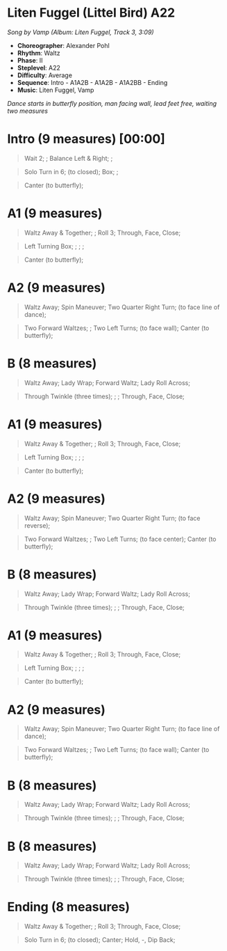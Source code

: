 # Liten Fuggel (Littel Bird) A22
*Song by Vamp (Album: Liten Fuggel, Track 3, 3:09)*

* **Choreographer**: Alexander Pohl
* **Rhythm**: Waltz
* **Phase**: II
* **Steplevel**: A22
* **Difficulty**: Average
* **Sequence**: Intro - A1A2B - A1A2B - A1A2BB - Ending
* **Music**: Liten Fuggel, Vamp

*Dance starts in butterfly position, man facing wall, lead feet free, waiting two measures*

# Intro (9 measures) [00:00]

> Wait 2; ; Balance Left & Right; ;

> Solo Turn in 6; (to closed); Box; ;

> Canter (to butterfly);

# A1 (9 measures)

> Waltz Away & Together; ; Roll 3; Through, Face, Close;

> Left Turning Box; ; ; ;

> Canter (to butterfly);

# A2 (9 measures)

> Waltz Away; Spin Maneuver; Two Quarter Right Turn; (to face line of dance);

> Two Forward Waltzes; ; Two Left Turns; (to face wall); Canter (to butterfly);

# B (8 measures)

> Waltz Away; Lady Wrap; Forward Waltz; Lady Roll Across;

> Through Twinkle (three times); ; ; Through, Face, Close;

# A1 (9 measures)

> Waltz Away & Together; ; Roll 3; Through, Face, Close;

> Left Turning Box; ; ; ;

> Canter (to butterfly);

# A2 (9 measures)

> Waltz Away; Spin Maneuver; Two Quarter Right Turn; (to face reverse);

> Two Forward Waltzes; ; Two Left Turns; (to face center); Canter (to butterfly);

# B (8 measures)

> Waltz Away; Lady Wrap; Forward Waltz; Lady Roll Across;

> Through Twinkle (three times); ; ; Through, Face, Close;

# A1 (9 measures)

> Waltz Away & Together; ; Roll 3; Through, Face, Close;

> Left Turning Box; ; ; ;

> Canter (to butterfly);

# A2 (9 measures)

> Waltz Away; Spin Maneuver; Two Quarter Right Turn; (to face line of dance);

> Two Forward Waltzes; ; Two Left Turns; (to face wall); Canter (to butterfly);

# B (8 measures)

> Waltz Away; Lady Wrap; Forward Waltz; Lady Roll Across;

> Through Twinkle (three times); ; ; Through, Face, Close;

# B (8 measures)

> Waltz Away; Lady Wrap; Forward Waltz; Lady Roll Across;

> Through Twinkle (three times); ; ; Through, Face, Close;

# Ending (8 measures)

> Waltz Away & Together; ; Roll 3; Through, Face, Close;

> Solo Turn in 6; (to closed); Canter; Hold, -, Dip Back;